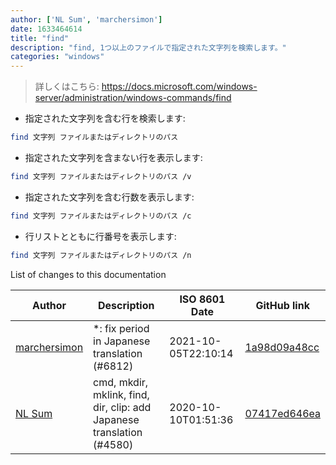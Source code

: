 ```yaml
---
author: ['NL Sum', 'marchersimon']
date: 1633464614
title: "find"
description: "find, 1つ以上のファイルで指定された文字列を検索します。"
categories: "windows"
---
```

> 詳しくはこちら: <https://docs.microsoft.com/windows-server/administration/windows-commands/find>

- 指定された文字列を含む行を検索します:

```bash
find 文字列 ファイルまたはディレクトリのパス
```

- 指定された文字列を含まない行を表示します:

```bash
find 文字列 ファイルまたはディレクトリのパス /v
```

- 指定された文字列を含む行数を表示します:

```bash
find 文字列 ファイルまたはディレクトリのパス /c
```

- 行リストとともに行番号を表示します:

```bash
find 文字列 ファイルまたはディレクトリのパス /n
```
List of changes to this documentation


Author | Description | ISO 8601 Date | GitHub link
------|-----|-----|-----
[marchersimon](mailto:50295997+marchersimon@users.noreply.github.com) | *: fix period in Japanese translation (#6812) | 2021-10-05T22:10:14 | [1a98d09a48cc](https://github.com/tldr-pages/tldr/commit/1a98d09a48ccebe878f44c0afe6f0f89e1ac3518)
[NL Sum](mailto:nlsum1@users.noreply.github.com) | cmd, mkdir, mklink, find, dir, clip: add Japanese translation (#4580) | 2020-10-10T01:51:36 | [07417ed646ea](https://github.com/tldr-pages/tldr/commit/07417ed646ea1e15c240e02ef226b80e2bc89376)

